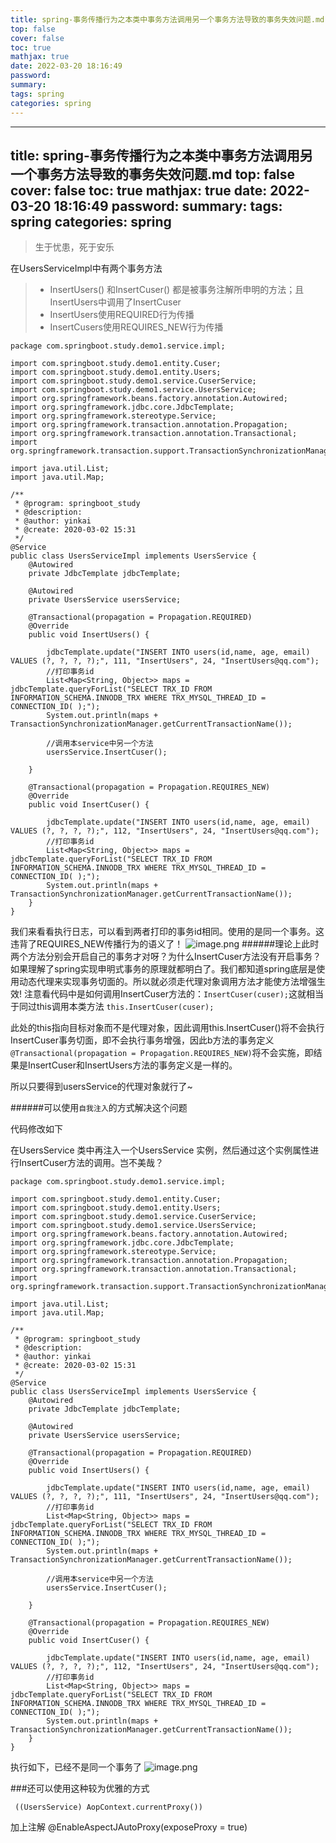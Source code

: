 ```yaml
---
title: spring-事务传播行为之本类中事务方法调用另一个事务方法导致的事务失效问题.md
top: false
cover: false
toc: true
mathjax: true
date: 2022-03-20 18:16:49
password:
summary:
tags: spring
categories: spring
---
```

---
title: spring-事务传播行为之本类中事务方法调用另一个事务方法导致的事务失效问题.md
top: false
cover: false
toc: true
mathjax: true
date: 2022-03-20 18:16:49
password:
summary:
tags: spring
categories: spring
---
> 生于忧患，死于安乐

在UsersServiceImpl中有两个事务方法
>- InsertUsers() 和InsertCuser() 都是被事务注解所申明的方法；且InsertUsers中调用了InsertCuser
>- InsertUsers使用REQUIRED行为传播
>- InsertCusers使用REQUIRES_NEW行为传播
~~~
package com.springboot.study.demo1.service.impl;

import com.springboot.study.demo1.entity.Cuser;
import com.springboot.study.demo1.entity.Users;
import com.springboot.study.demo1.service.CuserService;
import com.springboot.study.demo1.service.UsersService;
import org.springframework.beans.factory.annotation.Autowired;
import org.springframework.jdbc.core.JdbcTemplate;
import org.springframework.stereotype.Service;
import org.springframework.transaction.annotation.Propagation;
import org.springframework.transaction.annotation.Transactional;
import org.springframework.transaction.support.TransactionSynchronizationManager;

import java.util.List;
import java.util.Map;

/**
 * @program: springboot_study
 * @description:
 * @author: yinkai
 * @create: 2020-03-02 15:31
 */
@Service
public class UsersServiceImpl implements UsersService {
    @Autowired
    private JdbcTemplate jdbcTemplate;

    @Autowired
    private UsersService usersService;

    @Transactional(propagation = Propagation.REQUIRED)
    @Override
    public void InsertUsers() {

        jdbcTemplate.update("INSERT INTO users(id,name, age, email) VALUES (?, ?, ?, ?);", 111, "InsertUsers", 24, "InsertUsers@qq.com");
        //打印事务id
        List<Map<String, Object>> maps = jdbcTemplate.queryForList("SELECT TRX_ID FROM INFORMATION_SCHEMA.INNODB_TRX WHERE TRX_MYSQL_THREAD_ID = CONNECTION_ID( );");
        System.out.println(maps + TransactionSynchronizationManager.getCurrentTransactionName());

        //调用本service中另一个方法
        usersService.InsertCuser();

    }

    @Transactional(propagation = Propagation.REQUIRES_NEW)
    @Override
    public void InsertCuser() {

        jdbcTemplate.update("INSERT INTO users(id,name, age, email) VALUES (?, ?, ?, ?);", 112, "InsertUsers", 24, "InsertUsers@qq.com");
        //打印事务id
        List<Map<String, Object>> maps = jdbcTemplate.queryForList("SELECT TRX_ID FROM INFORMATION_SCHEMA.INNODB_TRX WHERE TRX_MYSQL_THREAD_ID = CONNECTION_ID( );");
        System.out.println(maps + TransactionSynchronizationManager.getCurrentTransactionName());
    }
}
~~~

我们来看看执行日志，可以看到两者打印的事务id相同。使用的是同一个事务。这违背了REQUIRES_NEW传播行为的语义了！
![image.png](https://upload-images.jianshu.io/upload_images/13965490-83c307be146af5cd.png?imageMogr2/auto-orient/strip%7CimageView2/2/w/1240)
######理论上此时两个方法分别会开启自己的事务才对呀？为什么InsertCuser方法没有开启事务？
如果理解了spring实现申明式事务的原理就都明白了。我们都知道spring底层是使用动态代理来实现事务切面的。所以就必须走代理对象调用方法才能使方法增强生效!
注意看代码中是如何调用InsertCuser方法的：`InsertCuser(cuser);`这就相当于同过this调用本类方法 `this.InsertCuser(cuser);`

此处的this指向目标对象而不是代理对象，因此调用this.InsertCuser()将不会执行InsertCuser事务切面，即不会执行事务增强，因此b方法的事务定义`@Transactional(propagation = Propagation.REQUIRES_NEW)`将不会实施，即结果是InsertCuser和InsertUsers方法的事务定义是一样的。

所以只要得到usersService的代理对象就行了~


######可以使用`自我注入`的方式解决这个问题

代码修改如下

在UsersService 类中再注入一个UsersService 实例，然后通过这个实例属性进行InsertCuser方法的调用。岂不美哉？

~~~
package com.springboot.study.demo1.service.impl;

import com.springboot.study.demo1.entity.Cuser;
import com.springboot.study.demo1.entity.Users;
import com.springboot.study.demo1.service.CuserService;
import com.springboot.study.demo1.service.UsersService;
import org.springframework.beans.factory.annotation.Autowired;
import org.springframework.jdbc.core.JdbcTemplate;
import org.springframework.stereotype.Service;
import org.springframework.transaction.annotation.Propagation;
import org.springframework.transaction.annotation.Transactional;
import org.springframework.transaction.support.TransactionSynchronizationManager;

import java.util.List;
import java.util.Map;

/**
 * @program: springboot_study
 * @description:
 * @author: yinkai
 * @create: 2020-03-02 15:31
 */
@Service
public class UsersServiceImpl implements UsersService {
    @Autowired
    private JdbcTemplate jdbcTemplate;

    @Autowired
    private UsersService usersService;

    @Transactional(propagation = Propagation.REQUIRED)
    @Override
    public void InsertUsers() {

        jdbcTemplate.update("INSERT INTO users(id,name, age, email) VALUES (?, ?, ?, ?);", 111, "InsertUsers", 24, "InsertUsers@qq.com");
        //打印事务id
        List<Map<String, Object>> maps = jdbcTemplate.queryForList("SELECT TRX_ID FROM INFORMATION_SCHEMA.INNODB_TRX WHERE TRX_MYSQL_THREAD_ID = CONNECTION_ID( );");
        System.out.println(maps + TransactionSynchronizationManager.getCurrentTransactionName());

        //调用本service中另一个方法
        usersService.InsertCuser();

    }

    @Transactional(propagation = Propagation.REQUIRES_NEW)
    @Override
    public void InsertCuser() {

        jdbcTemplate.update("INSERT INTO users(id,name, age, email) VALUES (?, ?, ?, ?);", 112, "InsertUsers", 24, "InsertUsers@qq.com");
        //打印事务id
        List<Map<String, Object>> maps = jdbcTemplate.queryForList("SELECT TRX_ID FROM INFORMATION_SCHEMA.INNODB_TRX WHERE TRX_MYSQL_THREAD_ID = CONNECTION_ID( );");
        System.out.println(maps + TransactionSynchronizationManager.getCurrentTransactionName());
    }
}
~~~


执行如下，已经不是同一个事务了
![image.png](https://upload-images.jianshu.io/upload_images/13965490-145476824671c189.png?imageMogr2/auto-orient/strip%7CimageView2/2/w/1240)

###还可以使用这种较为优雅的方式
~~~
 ((UsersService) AopContext.currentProxy())
~~~

加上注解
@EnableAspectJAutoProxy(exposeProxy = true)
